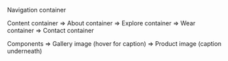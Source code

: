 Navigation container

           
Content container
=> About container
=> Explore container
=> Wear container
=> Contact container

Components
=> Gallery image (hover for caption)
=> Product image (caption underneath)
